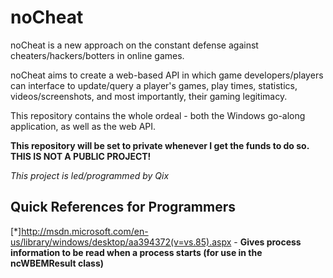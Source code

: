 noCheat
=======
noCheat is a new approach on the constant defense against cheaters/hackers/botters in online games.

noCheat aims to create a web-based API in which game developers/players can interface to update/query a player's games, play times, statistics, videos/screenshots, and most importantly, their gaming legitimacy.

This repository contains the whole ordeal - both the Windows go-along application, as well as the web API.

**This repository will be set to private whenever I get the funds to do so. THIS IS NOT A PUBLIC PROJECT!**

*This project is led/programmed by Qix*


Quick References for Programmers
--------------------------------
[*]http://msdn.microsoft.com/en-us/library/windows/desktop/aa394372(v=vs.85).aspx - **Gives process information to be read when a process starts (for use in the ncWBEMResult class)**
